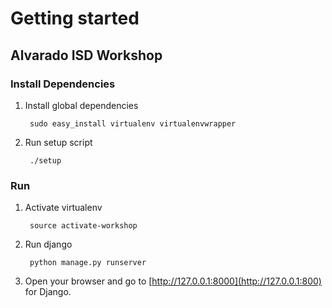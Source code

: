 
# Getting started

## Alvarado ISD Workshop

### Install Dependencies

1. Install global dependencies

        sudo easy_install virtualenv virtualenvwrapper

1. Run setup script

        ./setup

### Run

1. Activate virtualenv

        source activate-workshop

1. Run django

        python manage.py runserver

1. Open your browser and go to [http://127.0.0.1:8000](http://127.0.0.1:800) for Django.
